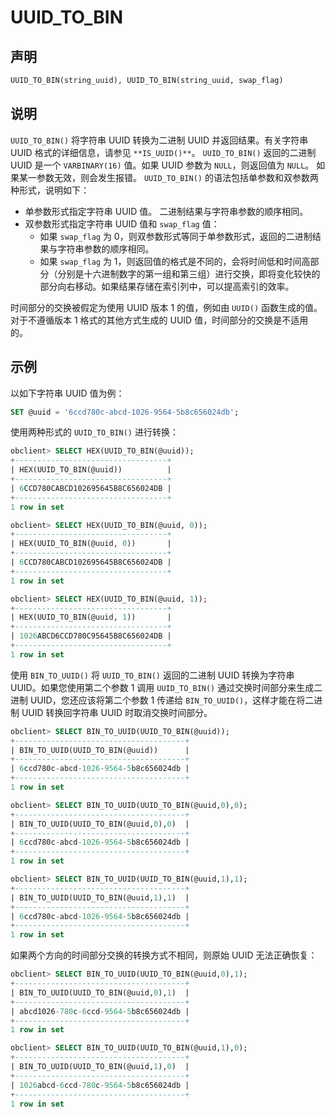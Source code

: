 # UUID_TO_BIN

## 声明

```sql
UUID_TO_BIN(string_uuid), UUID_TO_BIN(string_uuid, swap_flag)
```

## 说明

`UUID_TO_BIN()` 将字符串 UUID 转换为二进制 UUID 并返回结果。有关字符串 UUID 格式的详细信息，请参见 `**IS_UUID()**`。
`UUID_TO_BIN()` 返回的二进制 UUID 是一个 `VARBINARY(16)` 值。如果 UUID 参数为 `NULL`，则返回值为 `NULL`。 如果某一参数无效，则会发生报错。
`UUID_TO_BIN()` 的语法包括单参数和双参数两种形式，说明如下：

- 单参数形式指定字符串 UUID 值。 二进制结果与字符串参数的顺序相同。
- 双参数形式指定字符串 UUID 值和 `swap_flag` 值：
   - 如果 `swap_flag` 为 0，则双参数形式等同于单参数形式，返回的二进制结果与字符串参数的顺序相同。
   - 如果 `swap_flag` 为 1，则返回值的格式是不同的，会将时间低和时间高部分（分别是十六进制数字的第一组和第三组）进行交换，即将变化较快的部分向右移动。如果结果存储在索引列中，可以提高索引的效率。

时间部分的交换被假定为使用 UUID 版本 1 的值，例如由 `UUID()` 函数生成的值。对于不遵循版本 1 格式的其他方式生成的 UUID 值，时间部分的交换是不适用的。

## 示例

以如下字符串 UUID 值为例：

```sql
SET @uuid = '6ccd780c-abcd-1026-9564-5b8c656024db';
```

使用两种形式的 `UUID_TO_BIN()` 进行转换：

```sql
obclient> SELECT HEX(UUID_TO_BIN(@uuid));
+----------------------------------+
| HEX(UUID_TO_BIN(@uuid))          |
+----------------------------------+
| 6CCD780CABCD102695645B8C656024DB |
+----------------------------------+
1 row in set

obclient> SELECT HEX(UUID_TO_BIN(@uuid, 0));
+----------------------------------+
| HEX(UUID_TO_BIN(@uuid, 0))       |
+----------------------------------+
| 6CCD780CABCD102695645B8C656024DB |
+----------------------------------+
1 row in set

obclient> SELECT HEX(UUID_TO_BIN(@uuid, 1));
+----------------------------------+
| HEX(UUID_TO_BIN(@uuid, 1))       |
+----------------------------------+
| 1026ABCD6CCD780C95645B8C656024DB |
+----------------------------------+
1 row in set
```

使用 `BIN_TO_UUID()` 将 `UUID_TO_BIN()` 返回的二进制 UUID 转换为字符串 UUID。如果您使用第二个参数 1 调用 `UUID_TO_BIN()` 通过交换时间部分来生成二进制 UUID，您还应该将第二个参数 1 传递给 `BIN_TO_UUID()`，这样才能在将二进制 UUID 转换回字符串 UUID 时取消交换时间部分。

```sql
obclient> SELECT BIN_TO_UUID(UUID_TO_BIN(@uuid));
+--------------------------------------+
| BIN_TO_UUID(UUID_TO_BIN(@uuid))      |
+--------------------------------------+
| 6ccd780c-abcd-1026-9564-5b8c656024db |
+--------------------------------------+
1 row in set

obclient> SELECT BIN_TO_UUID(UUID_TO_BIN(@uuid,0),0);
+--------------------------------------+
| BIN_TO_UUID(UUID_TO_BIN(@uuid,0),0)  |
+--------------------------------------+
| 6ccd780c-abcd-1026-9564-5b8c656024db |
+--------------------------------------+
1 row in set

obclient> SELECT BIN_TO_UUID(UUID_TO_BIN(@uuid,1),1);
+--------------------------------------+
| BIN_TO_UUID(UUID_TO_BIN(@uuid,1),1)  |
+--------------------------------------+
| 6ccd780c-abcd-1026-9564-5b8c656024db |
+--------------------------------------+
1 row in set
```

如果两个方向的时间部分交换的转换方式不相同，则原始 UUID 无法正确恢复：

```sql
obclient> SELECT BIN_TO_UUID(UUID_TO_BIN(@uuid,0),1);
+--------------------------------------+
| BIN_TO_UUID(UUID_TO_BIN(@uuid,0),1)  |
+--------------------------------------+
| abcd1026-780c-6ccd-9564-5b8c656024db |
+--------------------------------------+
1 row in set

obclient> SELECT BIN_TO_UUID(UUID_TO_BIN(@uuid,1),0);
+--------------------------------------+
| BIN_TO_UUID(UUID_TO_BIN(@uuid,1),0)  |
+--------------------------------------+
| 1026abcd-6ccd-780c-9564-5b8c656024db |
+--------------------------------------+
1 row in set
```